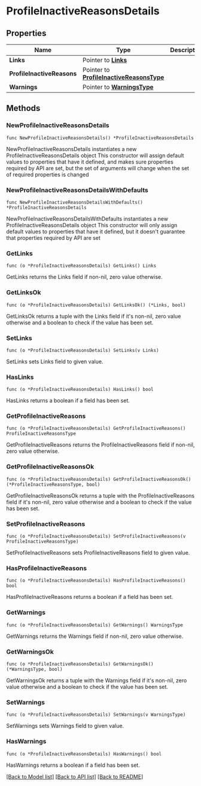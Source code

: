 # ProfileInactiveReasonsDetails

## Properties

Name | Type | Description | Notes
------------ | ------------- | ------------- | -------------
**Links** | Pointer to [**Links**](Links.md) |  | [optional] 
**ProfileInactiveReasons** | Pointer to [**ProfileInactiveReasonsType**](ProfileInactiveReasonsType.md) |  | [optional] 
**Warnings** | Pointer to [**WarningsType**](WarningsType.md) |  | [optional] 

## Methods

### NewProfileInactiveReasonsDetails

`func NewProfileInactiveReasonsDetails() *ProfileInactiveReasonsDetails`

NewProfileInactiveReasonsDetails instantiates a new ProfileInactiveReasonsDetails object
This constructor will assign default values to properties that have it defined,
and makes sure properties required by API are set, but the set of arguments
will change when the set of required properties is changed

### NewProfileInactiveReasonsDetailsWithDefaults

`func NewProfileInactiveReasonsDetailsWithDefaults() *ProfileInactiveReasonsDetails`

NewProfileInactiveReasonsDetailsWithDefaults instantiates a new ProfileInactiveReasonsDetails object
This constructor will only assign default values to properties that have it defined,
but it doesn't guarantee that properties required by API are set

### GetLinks

`func (o *ProfileInactiveReasonsDetails) GetLinks() Links`

GetLinks returns the Links field if non-nil, zero value otherwise.

### GetLinksOk

`func (o *ProfileInactiveReasonsDetails) GetLinksOk() (*Links, bool)`

GetLinksOk returns a tuple with the Links field if it's non-nil, zero value otherwise
and a boolean to check if the value has been set.

### SetLinks

`func (o *ProfileInactiveReasonsDetails) SetLinks(v Links)`

SetLinks sets Links field to given value.

### HasLinks

`func (o *ProfileInactiveReasonsDetails) HasLinks() bool`

HasLinks returns a boolean if a field has been set.

### GetProfileInactiveReasons

`func (o *ProfileInactiveReasonsDetails) GetProfileInactiveReasons() ProfileInactiveReasonsType`

GetProfileInactiveReasons returns the ProfileInactiveReasons field if non-nil, zero value otherwise.

### GetProfileInactiveReasonsOk

`func (o *ProfileInactiveReasonsDetails) GetProfileInactiveReasonsOk() (*ProfileInactiveReasonsType, bool)`

GetProfileInactiveReasonsOk returns a tuple with the ProfileInactiveReasons field if it's non-nil, zero value otherwise
and a boolean to check if the value has been set.

### SetProfileInactiveReasons

`func (o *ProfileInactiveReasonsDetails) SetProfileInactiveReasons(v ProfileInactiveReasonsType)`

SetProfileInactiveReasons sets ProfileInactiveReasons field to given value.

### HasProfileInactiveReasons

`func (o *ProfileInactiveReasonsDetails) HasProfileInactiveReasons() bool`

HasProfileInactiveReasons returns a boolean if a field has been set.

### GetWarnings

`func (o *ProfileInactiveReasonsDetails) GetWarnings() WarningsType`

GetWarnings returns the Warnings field if non-nil, zero value otherwise.

### GetWarningsOk

`func (o *ProfileInactiveReasonsDetails) GetWarningsOk() (*WarningsType, bool)`

GetWarningsOk returns a tuple with the Warnings field if it's non-nil, zero value otherwise
and a boolean to check if the value has been set.

### SetWarnings

`func (o *ProfileInactiveReasonsDetails) SetWarnings(v WarningsType)`

SetWarnings sets Warnings field to given value.

### HasWarnings

`func (o *ProfileInactiveReasonsDetails) HasWarnings() bool`

HasWarnings returns a boolean if a field has been set.


[[Back to Model list]](../README.md#documentation-for-models) [[Back to API list]](../README.md#documentation-for-api-endpoints) [[Back to README]](../README.md)


